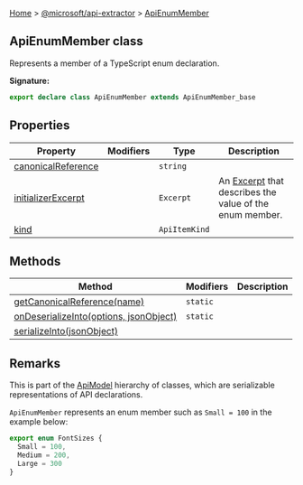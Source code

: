 [Home](./index) &gt; [@microsoft/api-extractor](./api-extractor.md) &gt; [ApiEnumMember](./api-extractor.apienummember.md)

## ApiEnumMember class

Represents a member of a TypeScript enum declaration.

<b>Signature:</b>

```typescript
export declare class ApiEnumMember extends ApiEnumMember_base 
```

## Properties

|  Property | Modifiers | Type | Description |
|  --- | --- | --- | --- |
|  [canonicalReference](./api-extractor.apienummember.canonicalreference.md) |  | `string` |  |
|  [initializerExcerpt](./api-extractor.apienummember.initializerexcerpt.md) |  | `Excerpt` | An [Excerpt](./api-extractor.excerpt.md) that describes the value of the enum member. |
|  [kind](./api-extractor.apienummember.kind.md) |  | `ApiItemKind` |  |

## Methods

|  Method | Modifiers | Description |
|  --- | --- | --- |
|  [getCanonicalReference(name)](./api-extractor.apienummember.getcanonicalreference.md) | `static` |  |
|  [onDeserializeInto(options, jsonObject)](./api-extractor.apienummember.ondeserializeinto.md) | `static` |  |
|  [serializeInto(jsonObject)](./api-extractor.apienummember.serializeinto.md) |  |  |

## Remarks

This is part of the [ApiModel](./api-extractor.apimodel.md) hierarchy of classes, which are serializable representations of API declarations.

`ApiEnumMember` represents an enum member such as `Small = 100` in the example below:

```ts
export enum FontSizes {
  Small = 100,
  Medium = 200,
  Large = 300
}

```

